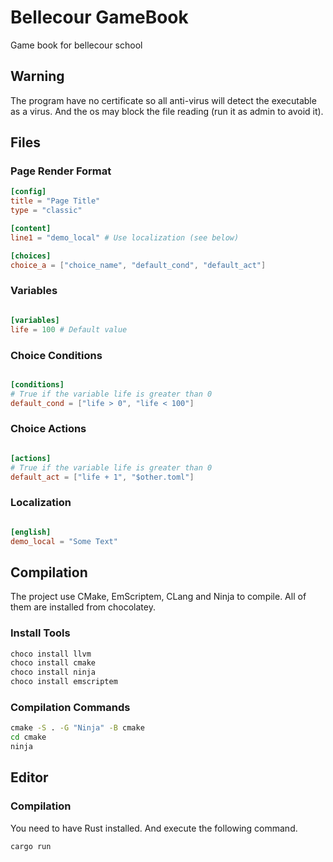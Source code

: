# Bellecour GameBook

Game book for bellecour school

## Warning

The program have no certificate so all anti-virus will detect the executable as a virus.
And the os may block the file reading (run it as admin to avoid it).

## Files

### Page Render Format

```toml
[config]
title = "Page Title"
type = "classic"

[content]
line1 = "demo_local" # Use localization (see below)

[choices]
choice_a = ["choice_name", "default_cond", "default_act"]

```

### Variables

```toml

[variables]
life = 100 # Default value

```

### Choice Conditions

```toml

[conditions]
# True if the variable life is greater than 0
default_cond = ["life > 0", "life < 100"]

```

### Choice Actions

```toml

[actions]
# True if the variable life is greater than 0
default_act = ["life + 1", "$other.toml"]

```

### Localization

```toml

[english]
demo_local = "Some Text"

```

## Compilation

The project use CMake, EmScriptem, CLang and Ninja to compile.
All of them are installed from chocolatey.

### Install Tools

```bat
choco install llvm
choco install cmake
choco install ninja
choco install emscriptem
```

### Compilation Commands

```bat
cmake -S . -G "Ninja" -B cmake
cd cmake
ninja
```

## Editor

### Compilation

You need to have Rust installed.
And execute the following command.

```bat
cargo run
```
